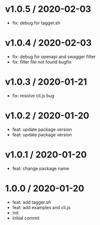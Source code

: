 
v1.0.5 / 2020-02-03
===================

  * fix: debug for tagger.sh

v1.0.4 / 2020-02-03
===================

  * fix: debug for openapi and swagger filter
  * fix: filter file not found bugfix

v1.0.3 / 2020-01-21
===================

  * fix: resolve cli.js bug

v1.0.2 / 2020-01-20
===================

  * feat: update package version
  * feat: update package version

v1.0.1 / 2020-01-20
===================

  * feat: change package name

1.0.0 / 2020-01-20
==================

  * feat: add tagger.sh
  * feat: add examples and cli.js
  * init
  * Initial commit

